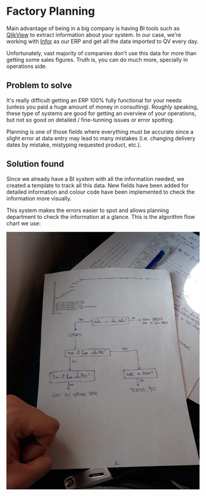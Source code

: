 # Factory Planning

Main advantage of being in a big company is having BI tools such as [QlikView](https://www.qlik.com/us/products/qlikview) to extract information about your system. In our case, we're working with [Infor](https://www.infor.com/) as our ERP and get all the data imported to QV every day.

Unfortunately, vast majority of companies don't use this data for more than getting some sales figures. Truth is, you can do much more, specially in operations side.

## Problem to solve

It's really difficult getting an ERP 100% fully functional for your needs (unless you paid a huge amount of money in consulting). Roughly speaking, these type of systems are good for getting an overview of your operations, but not so good on detailed / fine-tunning issues or error spotting.

Planning is one of those fields where everything must be accurate since a slight error at data entry may lead to many mistakes (i.e. changing delivery dates by mistake, mistyping requested product, etc.).

## Solution found

Since we already have a BI system with all the information needed, we created a template to track all this data. New fields have been added for detailed information and colour code have been implemented to check the information more visually.

This system makes the errors easier to spot and allows planning department to check the information at a glance. This is the algorithm flow chart we use:

![Flow chart](https://raw.githubusercontent.com/darroyolpz/Factory-planning/master/20190912_183720.jpg)
